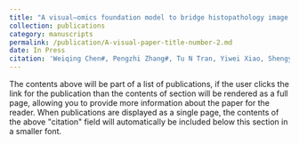 ```yaml
---
title: "A visual–omics foundation model to bridge histopathology image with transcriptomics. Nature Methods (In Press)"
collection: publications
category: manuscripts
permalink: /publication/A-visual-paper-title-number-2.md
date: In Press
citation: 'Weiqing Chen#, Pengzhi Zhang#, Tu N Tran, Yiwei Xiao, Shengyu Li, Vrutant V. Shah, Hao Cheng, Kristopher W. Brannan, Keith Youker, Lai Li, Longhou Fang, Yu Yang, Nhat-Tu Le, Jun-ichi Abe, Shu-Hsia Chen, Qin Ma, Ken Chen, Qianqian Song, John P. Cooke, Guangyu Wang. '
---
```


The contents above will be part of a list of publications, if the user clicks the link for the publication than the contents of section will be rendered as a full page, allowing you to provide more information about the paper for the reader. When publications are displayed as a single page, the contents of the above "citation" field will automatically be included below this section in a smaller font.
